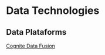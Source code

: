 # Data Technologies

## Data Plataforms
[Cognite Data Fusion](/01.%20Data%20Platform/1.1%20Cognite%20Data%20Fusion%20(CDF)/readme.md)